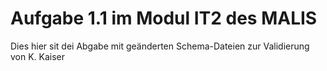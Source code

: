 # Aufgabe 1.1 im Modul IT2 des MALIS

Dies hier sit dei Abgabe mit geänderten Schema-Dateien zur Validierung von K. Kaiser

